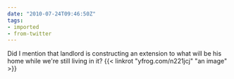 ```yaml
---
date: "2010-07-24T09:46:50Z"
tags:
- imported
- from-twitter
---
```

Did I mention that landlord is constructing an extension to what will be his home while we're still living in it? {{< linkrot "yfrog.com/n221jcj" "an image" >}}
